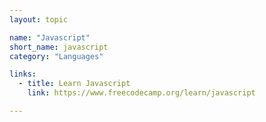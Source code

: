 ```yaml
---
layout: topic

name: "Javascript"
short_name: javascript
category: "Languages"

links: 
  - title: Learn Javascript
    link: https://www.freecodecamp.org/learn/javascript

---
```

